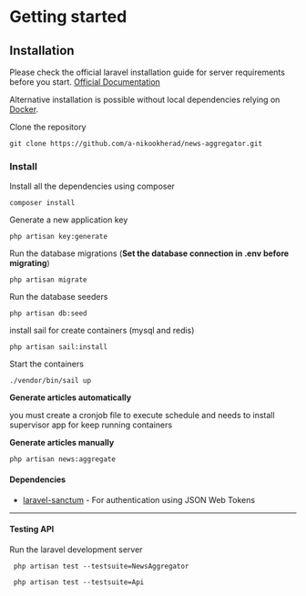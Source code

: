 # Getting started

## Installation

Please check the official laravel installation guide for server requirements before you start. [Official Documentation](https://laravel.com/docs/10.x/installation)

Alternative installation is possible without local dependencies relying on [Docker](#docker).

Clone the repository

    git clone https://github.com/a-nikookherad/news-aggregator.git

### Install

Install all the dependencies using composer

    composer install

Generate a new application key

    php artisan key:generate

Run the database migrations (**Set the database connection in .env before migrating**)

    php artisan migrate


Run the database seeders

    php artisan db:seed

install sail for create containers (mysql and redis)

    php artisan sail:install

Start the containers

    ./vendor/bin/sail up

**Generate articles automatically**

you must create  a cronjob file to execute schedule and needs to install supervisor app for keep running containers

**Generate articles manually**

    php artisan news:aggregate

#### Dependencies

- [laravel-sanctum](https://github.com/laravel/sanctum) - For authentication using JSON Web Tokens


---

#### Testing API

Run the laravel development server

     php artisan test --testsuite=NewsAggregator

     php artisan test --testsuite=Api





